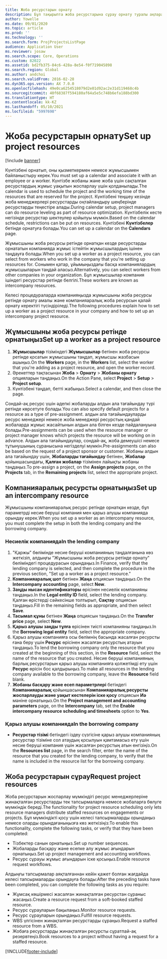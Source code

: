 ```yaml
---
title: Жоба ресурстарын орнату
description: Бұл тақырыпта жоба ресурстарына сұрау орнату туралы ақпарат берілген.
author: Yowelle
ms.date: 09/01/2020
ms.topic: article
ms.prod: ''
ms.technology: ''
ms.search.form: ProjProjectsListPage
audience: Application User
ms.reviewer: josaw
ms.search.scope: Core, Operations
ms.custom: 82022
ms.assetid: bd2fb375-84c6-428a-8e54-f0f719045898
ms.search.region: Global
ms.author: andchoi
ms.search.validFrom: 2016-02-28
ms.dyn365.ops.version: AX 7.0.0
ms.openlocfilehash: 49e0ca6254518079d2e01d92ac2e31d119468c4b
ms.sourcegitcommit: 40f68387f594180af64a5e5c748b6efa188bd300
ms.translationtype: HT
ms.contentlocale: kk-KZ
ms.lasthandoff: 05/10/2021
ms.locfileid: "5997698"
---
```

# <a name="set-up-project-resources"></a><span data-ttu-id="e7dac-103">Жоба ресурстарын орнату</span><span class="sxs-lookup"><span data-stu-id="e7dac-103">Set up project resources</span></span>

[!include [banner](../includes/banner.md)]

<span data-ttu-id="e7dac-104">Күнтізбені орнатып, оны қызметкермен немесе жұмысшымен байланыстыру керек.</span><span class="sxs-lookup"><span data-stu-id="e7dac-104">You must set up a calendar and associate it with an employee or a worker.</span></span> <span data-ttu-id="e7dac-105">Күнтізбе жобаны және жоба үшін сақталған ресурстардың жұмыс уақытын жоспарлау үшін қолданылады.</span><span class="sxs-lookup"><span data-stu-id="e7dac-105">The calendar is used to schedule the project and the working time of the resources that are reserved for the project.</span></span> <span data-ttu-id="e7dac-106">Күнтізбені теңшеу кезінде жоба менеджерлері ресурстарды оңтайландыру шеңберінде ресурстарды теңестіре алады.</span><span class="sxs-lookup"><span data-stu-id="e7dac-106">During calendar setup, project managers can do resource leveling as part of resource optimization.</span></span> <span data-ttu-id="e7dac-107">Күнтізбелік кесте негізінде ресурстар шектеулер қойылуы мүмкін.</span><span class="sxs-lookup"><span data-stu-id="e7dac-107">Based on the calendar schedule, restrictions can be put on resources.</span></span> <span data-ttu-id="e7dac-108">Күнтізбені **Күнтізбелер** бетінде орнатуға болады.</span><span class="sxs-lookup"><span data-stu-id="e7dac-108">You can set up a calendar on the **Calendars** page.</span></span>

<span data-ttu-id="e7dac-109">Жұмысшыны жоба ресурсы ретінде орнатқан кезде ресурстарды орнататын компанияда жұмыс істейтін жұмысшылардың ішінен таңдауға болады.</span><span class="sxs-lookup"><span data-stu-id="e7dac-109">When you set up a worker as a project resource, you can select from workers who work in the company that you're setting up resources for.</span></span> <span data-ttu-id="e7dac-110">Сонымен қатар, ұйымыңыздағы басқа компаниялардың жұмысшыларын таңдай аласыз.</span><span class="sxs-lookup"><span data-stu-id="e7dac-110">Alternatively, you can select workers from other companies in your organization.</span></span> <span data-ttu-id="e7dac-111">Бұл жұмысшылар компания ішіндегі ресурстар ретінде белгілі.</span><span class="sxs-lookup"><span data-stu-id="e7dac-111">These workers are known as intercompany resources.</span></span>

<span data-ttu-id="e7dac-112">Келесі процедураларда компанияңызда жұмысшыны жоба ресурсы ретінде орнату амалы және компанияаралық жоба ресурсын қалай орнату керектігі түсіндіріледі.</span><span class="sxs-lookup"><span data-stu-id="e7dac-112">The following procedures explain how to set up a worker as a project resource in your company and how to set up an intercompany project resource.</span></span>

## <a name="set-up-a-worker-as-a-project-resource"></a><span data-ttu-id="e7dac-113">Жұмысшыны жоба ресурсы ретінде орнатыңыз</span><span class="sxs-lookup"><span data-stu-id="e7dac-113">Set up a worker as a project resource</span></span>

1. <span data-ttu-id="e7dac-114">**Жұмысшылар** тізіміндегі **Жұмысшылар** бетінен жоба ресурсы ретінде қосатын жұмысшыны таңдап, жұмысшы жазбасын ашыңыз.</span><span class="sxs-lookup"><span data-stu-id="e7dac-114">On the **Workers** page, in the **Workers** list, select the worker that you're adding as a project resource, and open the worker record.</span></span>
2. <span data-ttu-id="e7dac-115">Әрекеттер тақтасынан **Жоба** &gt; **Орнату** &gt; **Жобаны орнату** опцияларын таңдаңыз.</span><span class="sxs-lookup"><span data-stu-id="e7dac-115">On the Action Pane, select **Project** &gt; **Setup** &gt; **Project setup**.</span></span>
3. <span data-ttu-id="e7dac-116">Күнтізбені таңдап, бетті жабыңыз.</span><span class="sxs-lookup"><span data-stu-id="e7dac-116">Select a calendar, and then close the page.</span></span>

<span data-ttu-id="e7dac-117">Сондай-ақ ресурс үшін әдепкі жобаларды алдын ала тағайындау түрі ретінде көрсетуге болады.</span><span class="sxs-lookup"><span data-stu-id="e7dac-117">You can also specify default projects for a resource as a type of pre-assignment.</span></span> <span data-ttu-id="e7dac-118">алдын ала тағайындауларды ресурс менеджері немесе жоба менеджері ресурстың қандай жобаларда жұмыс жасайтынын алдын ала білген кезде пайдалануына болады.</span><span class="sxs-lookup"><span data-stu-id="e7dac-118">Pre-assignments can be used when the resource manager or project manager knows which projects the resource will be working on in advance.</span></span> <span data-ttu-id="e7dac-119">Алдын ала тағайындаулар, сондай-ақ, жоба демеушісі немесе тұтынушының сұранысына негізделуі мүмкін.</span><span class="sxs-lookup"><span data-stu-id="e7dac-119">Pre-assignments can also be based on the request of a project sponsor or customer.</span></span> <span data-ttu-id="e7dac-120">Жобаны алдын ала тағайындау үшін, **Жобаларды тағайындау** бетінен, **Жобалар** қойыншасындағы, **Қалған жобалар** тізімінен лайықты жобаны таңдаңыз.</span><span class="sxs-lookup"><span data-stu-id="e7dac-120">To pre-assign a project, on the **Assign projects** page, on the **Projects** tab, in the **Remaining projects** list, select the appropriate project.</span></span>

## <a name="set-up-an-intercompany-resource"></a><span data-ttu-id="e7dac-121">Компанияаралық ресурсты орнатыңыз</span><span class="sxs-lookup"><span data-stu-id="e7dac-121">Set up an intercompany resource</span></span>

<span data-ttu-id="e7dac-122">Жұмысшыны компанияаралық ресурс ретінде орнатқан кезде, бұл параметрді несие беруші компания мен қарыз алушы компанияда орындау керек.</span><span class="sxs-lookup"><span data-stu-id="e7dac-122">When you set up a worker as an intercompany resource, you must complete the setup in both the lending company and the borrowing company.</span></span>

### <a name="in-the-lending-company"></a><span data-ttu-id="e7dac-123">Несиелік компанияда</span><span class="sxs-lookup"><span data-stu-id="e7dac-123">In the lending company</span></span>

1. <span data-ttu-id="e7dac-124">"Қаржы" бөлімінде несие беруші компанияның таңдалғанына көз жеткізіп, алдыңғы "Жұмысшыны жоба ресурсы ретінде орнату" бөліміндегі процедурасын орындаңыз.</span><span class="sxs-lookup"><span data-stu-id="e7dac-124">In Finance, verify that the lending company is selected, and then complete the procedure in the previous section, "Set up a worker as a project resource."</span></span>
2. <span data-ttu-id="e7dac-125">**Компанияаралық шот** бетінен **Жаңа** опциясын таңдаңыз.</span><span class="sxs-lookup"><span data-stu-id="e7dac-125">On the **Intercompany accounting** page, select **New**.</span></span>
3. <span data-ttu-id="e7dac-126">**Заңды нысан идентификаторы** өрісінен несиелік компанияны таңдаңыз.</span><span class="sxs-lookup"><span data-stu-id="e7dac-126">In the **Legal entity ID** field, select the lending company.</span></span> <span data-ttu-id="e7dac-127">Қалған өрістерді сәйкесінше толтырып, **Сақтау** опциясын таңдаңыз.</span><span class="sxs-lookup"><span data-stu-id="e7dac-127">Fill in the remaining fields as appropriate, and then select **Save**.</span></span>
4. <span data-ttu-id="e7dac-128">**Тасымал құны** бетінен **Жаңа** опциясын таңдаңыз.</span><span class="sxs-lookup"><span data-stu-id="e7dac-128">On the **Transfer price** page, select **New**.</span></span>
5. <span data-ttu-id="e7dac-129">**Қарыз алушы заңды тұлға** өрісінен тиісті компанияны таңдаңыз.</span><span class="sxs-lookup"><span data-stu-id="e7dac-129">In the **Borrowing legal entity** field, select the appropriate company.</span></span>
6. <span data-ttu-id="e7dac-130">Қарыз алушы компанияға осы бөлімнің басында жасалған ресурсты ғана беру үшін **Ресурс** өрісінен жасалған ресурстың атауын таңдаңыз.</span><span class="sxs-lookup"><span data-stu-id="e7dac-130">To lend the borrowing company only the resource that you created at the beginning of this section, in the **Resource** field, select the name of the resource that you created.</span></span> <span data-ttu-id="e7dac-131">Несие беруші компанияның барлық ресурстарын қарыз алушы компанияға қолжетімді ету үшін **Ресурс** өрісін бос қалдырыңыз.</span><span class="sxs-lookup"><span data-stu-id="e7dac-131">To make all resources in the lending company available to the borrowing company, leave the **Resource** field blank.</span></span>
7. <span data-ttu-id="e7dac-132">**Жобаны басқару және есеп параметрлері** бетіндегі **Компанияаралық** қойыншасынан **Компанияаралық ресурсты жоспарлауды және уақыт кестелерін іске қосу** опциясын **Иә** мәніне орнатыңыз.</span><span class="sxs-lookup"><span data-stu-id="e7dac-132">On the **Project management and accounting parameters** page, on the **Intercompany** tab, set the **Enable intercompany resource scheduling and timesheets** option to **Yes**.</span></span>

### <a name="in-the-borrowing-company"></a><span data-ttu-id="e7dac-133">Қарыз алушы компанияда</span><span class="sxs-lookup"><span data-stu-id="e7dac-133">In the borrowing company</span></span>

- <span data-ttu-id="e7dac-134">**Ресурстар тізімі** бетіндегі іздеу сүзгісіне қарыз алушы компанияның ресурстар тізіміне сол атаудың қосылуын қамтамасыз ету үшін несие беруші компания үшін жасалған ресурстың атын енгізіңіз.</span><span class="sxs-lookup"><span data-stu-id="e7dac-134">On the **Resources list** page, in the search filter, enter the name of the resource that you created for the lending company, to verify that the name is included in the resource list for the borrowing company.</span></span>

## <a name="request-project-resources"></a><span data-ttu-id="e7dac-135">Жоба ресурстарын сұрау</span><span class="sxs-lookup"><span data-stu-id="e7dac-135">Request project resources</span></span>
<span data-ttu-id="e7dac-136">Жоба ресурстарын жоспарлау мүмкіндігі ресурс менеджерлеріне жинақталған ресурстарды тек тапсырмаларға немесе жобаларға бөлуге мүмкіндік береді.</span><span class="sxs-lookup"><span data-stu-id="e7dac-136">The functionality for project resource scheduling only lets resource managers distribute staffed resources on engagements or projects.</span></span> <span data-ttu-id="e7dac-137">Бұл мүмкіндікті қосу үшін келесі тапсырмаларды орындаңыз немесе оларды орындағаныңызға көз жеткізіңіз:</span><span class="sxs-lookup"><span data-stu-id="e7dac-137">To enable this functionality, complete the following tasks, or verify that they have been completed:</span></span>

- <span data-ttu-id="e7dac-138">Тізбектер санын орнатыңыз.</span><span class="sxs-lookup"><span data-stu-id="e7dac-138">Set up number sequences.</span></span>
- <span data-ttu-id="e7dac-139">Жобаларды басқару және есепке алу жұмыс ағындарын орнатыңыз.</span><span class="sxs-lookup"><span data-stu-id="e7dac-139">Set up project management and accounting workflows.</span></span>
- <span data-ttu-id="e7dac-140">Ресурс сұрауы жұмыс ағындарын іске қосыңыз.</span><span class="sxs-lookup"><span data-stu-id="e7dac-140">Enable resource request workflows.</span></span>

<span data-ttu-id="e7dac-141">Алдыңғы тапсырмалар аяқталғаннан кейін қажет болған жағдайда келесі тапсырмаларды орындауға болады:</span><span class="sxs-lookup"><span data-stu-id="e7dac-141">After the preceding tasks have been completed, you can complete the following tasks as you require:</span></span>

- <span data-ttu-id="e7dac-142">Жұмсақ көшірмесі жасалған жинақталған ресурстан сұраныс жасаңыз.</span><span class="sxs-lookup"><span data-stu-id="e7dac-142">Create a resource request from a soft-booked staffed resource.</span></span>
- <span data-ttu-id="e7dac-143">Ресурс сұрауларын бақылаңыз.</span><span class="sxs-lookup"><span data-stu-id="e7dac-143">Monitor resource requests.</span></span>
- <span data-ttu-id="e7dac-144">Ресурс сұрауларын орындаңыз.</span><span class="sxs-lookup"><span data-stu-id="e7dac-144">Fulfill resource requests.</span></span>
- <span data-ttu-id="e7dac-145">WBS үлгісінен жинақталған ресурстарды сұраңыз.</span><span class="sxs-lookup"><span data-stu-id="e7dac-145">Request a staffed resource from a WBS.</span></span>
- <span data-ttu-id="e7dac-146">Жобаға ресурстарды жинақталған ресурсты сұратпай-ақ резервтеңіз.</span><span class="sxs-lookup"><span data-stu-id="e7dac-146">Book resources to a project without having a request for a staffed resource.</span></span>


[!INCLUDE[footer-include](../includes/footer-banner.md)]